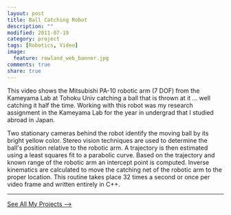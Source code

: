 ```yaml
---
layout: post
title: Ball Catching Robot
description: ""
modified: 2011-07-19
category: project
tags: [Robotics, Video]
image:
  feature: rowland_web_banner.jpg
comments: true
share: true
---
```


This video shows the Mitsubishi PA-10 robotic arm (7 DOF) from the Kameyama Lab at Tohoku Univ catching a ball that is thrown at it ... <!-- more --> well catching it half the time. Working with this robot was my research assignment in the Kameyama Lab for the year in undergrad that I studied abroad in Japan.

Two stationary cameras behind the robot identify the moving ball by its bright yellow color. Stereo vision techniques are used to determine the ball's position relative to the robotic arm. A trajectory is then estimated using a least squares fit to a parabolic curve. Based on the trajectory and known range of the robotic arm an intercept point is computed. Inverse kinematics are calculated to move the catching net of the robotic arm to the proper location. This routine takes place 32 times a second or once per video frame and written entirely in C++.

* * *

[See All My Projects -->](http://www.rowlandoflaherty.com/projects/)
